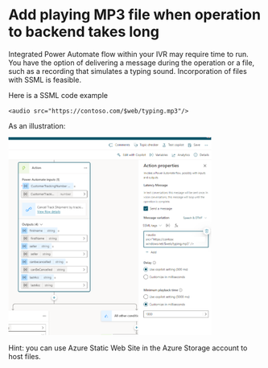 # Add playing MP3 file when operation to backend takes long
Integrated Power Automate flow within your IVR may require time to run.
You have the option of delivering a message during the operation or a file, such as a recording that simulates a typing sound.
Incorporation of files with SSML is feasible. 

Here is a SSML code example
```
<audio src="https://contoso.com/$web/typing.mp3"/>
```


As an illustration:


<picture>
 <img src="./images/Music.png" width=80% height=80%>
</picture>





Hint: you can use Azure Static Web Site in the Azure Storage account to host files. 
